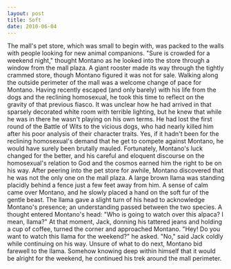 ```yaml
---
layout: post
title: Soft
date: 2010-06-04
---
```

The mall's pet store, which was small to begin with, was packed to the
      walls with people looking for new animal companions. "Sure is crowded for a weekend night,"
      thought Montano as he looked into the store through a window from the mall plaza. A giant
      rooster made its way through the tightly crammed store, though Montano figured it was not for
      sale.    Walking along the outside perimeter of the mall was a welcome
      change of pace for Montano. Having recently escaped (and only barely) with his life from the
      dogs and the reclining homosexual, he took this time to reflect on the gravity of that
      previous fiasco. It was unclear how he had arrived in that sparsely decorated white room with
      terrible lighting, but he knew that while he was in there he wasn't playing on his own terms.
      He had lost the first round of the Battle of Wits to the vicious dogs, who had nearly killed
      him after his poor analysis of their character traits. Yes, if it hadn't been for the
      reclining homosexual's demand that he get to compete against Montano, he would have surely
      been brutally mauled. Fortunately, Montano's luck changed for the better, and his careful and
      eloquent discourse on the homosexual's relation to God and the cosmos earned him the right to
      be on his way.    After peering into the pet store for awhile, Montano
      discovered that he was not the only one on the mall plaza. A large brown llama was standing
      placidly behind a fence just a few feet away from him. A sense of calm came over Montano, and
      he slowly placed a hand on the soft fur of the gentle beast. The llama gave a slight turn of
      his head to acknowledge Montano's presence; an understanding passed between the two species. A
      thought entered Montano's head: "Who is going to watch over this alpaca? I mean, llama?"    At that moment, Jack, donning his tattered jeans and holding a cup of coffee,
      turned the corner and approached Montano.    "Hey! Do you want to watch
      this llama for the weekend?" he asked.  "No," said Jack coldly while continuing on
      his way.    Unsure of what to do next, Montano bid farewell to the llama.
      Somehow knowing deep within himself that it would be alright for the weekend, he continued his
      trek around the mall perimeter.